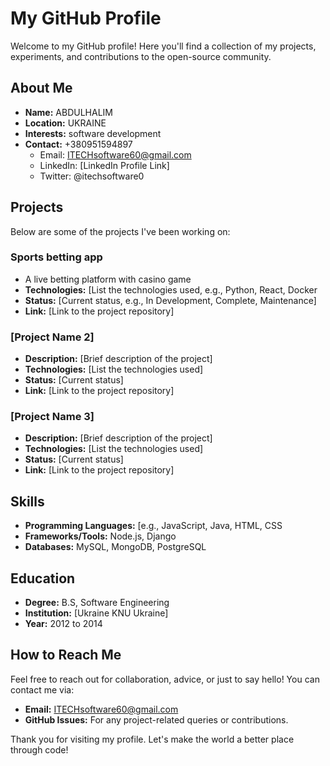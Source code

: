 # My GitHub Profile

Welcome to my GitHub profile! Here you'll find a collection of my projects, experiments, and contributions to the open-source community.

## About Me

- **Name:** ABDULHALIM 
- **Location:** UKRAINE 
- **Interests:** software development
- **Contact:** +380951594897
  - Email: ITECHsoftware60@gmail.com
  - LinkedIn: [LinkedIn Profile Link]
  - Twitter: @itechsoftware0

## Projects

Below are some of the projects I've been working on:

### Sports betting app 
- A live betting platform with casino game 
- **Technologies:** [List the technologies used, e.g., Python, React, Docker
- **Status:** [Current status, e.g., In Development, Complete, Maintenance]
- **Link:** [Link to the project repository]

### [Project Name 2]
- **Description:** [Brief description of the project]
- **Technologies:** [List the technologies used]
- **Status:** [Current status]
- **Link:** [Link to the project repository]

### [Project Name 3]
- **Description:** [Brief description of the project]
- **Technologies:** [List the technologies used]
- **Status:** [Current status]
- **Link:** [Link to the project repository]

## Skills

- **Programming Languages:** [e.g., JavaScript, Java, HTML, CSS
- **Frameworks/Tools:** Node.js, Django
- **Databases:** MySQL, MongoDB, PostgreSQL

## Education

- **Degree:** B.S, Software Engineering 
- **Institution:** [Ukraine KNU Ukraine]
- **Year:** 2012 to 2014


## How to Reach Me

Feel free to reach out for collaboration, advice, or just to say hello! You can contact me via:
- **Email:** ITECHsoftware60@gmail.com
- **GitHub Issues:** For any project-related queries or contributions.

Thank you for visiting my profile. Let's make the world a better place through code!

